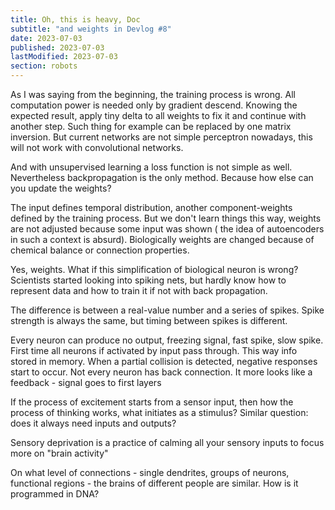 ```yaml
---
title: Oh, this is heavy, Doc
subtitle: "and weights in Devlog #8"
date: 2023-07-03
published: 2023-07-03
lastModified: 2023-07-03
section: robots
---
```


As I was saying from the beginning, the training process is wrong. All computation power is needed only by gradient descend. Knowing the expected result, apply tiny delta to all weights to fix it and continue with another step. Such thing for example can be replaced by one matrix inversion. But current networks are not simple perceptron nowadays, this will not work with convolutional networks. 

And with unsupervised learning a loss function is not simple as well. Nevertheless backpropagation is the only method. Because how else can you update the weights?

The input defines temporal distribution, another component-weights defined by the training process. But we don't learn things this way, weights are not adjusted because some input was shown ( the idea of autoencoders in such a context is absurd). Biologically weights are changed because of chemical balance or connection properties. 

Yes, weights. What if this simplification of biological neuron is wrong? Scientists started looking into spiking nets, but hardly know how to represent data and how to train it if not with back propagation. 

The difference is between a real-value number and a series of spikes. Spike strength is always the same, but timing between spikes is different. 

Every neuron can produce no output, freezing signal, fast spike, slow spike. First time all neurons if activated by input pass through. This way info stored in memory. When a partial collision is detected, negative responses start to occur. Not every neuron has back connection. It more looks like a feedback - signal goes to first layers 

If the process of excitement starts from a sensor input, then how the process of thinking works, what initiates as a stimulus?
Similar question: does it always need inputs and outputs?

Sensory deprivation is a practice of calming all your sensory inputs to focus more on "brain activity"

On what level of connections - single dendrites, groups of neurons, functional regions - the brains of different people are similar. How is it programmed in DNA?

